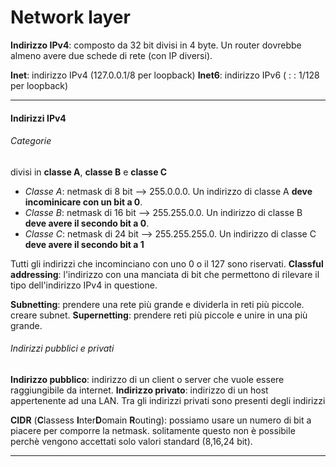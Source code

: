 # Network layer

**Indirizzo IPv4**: composto da 32 bit divisi in 4 byte.
Un router dovrebbe almeno avere due schede di rete (con IP diversi).

**Inet**:  indirizzo IPv4 (127.0.0.1/8 per loopback)
**Inet6**:  indirizzo IPv6 ( : : 1/128 per loopback)

***
#### Indirizzi IPv4

###### Categorie

divisi in **classe A**, **classe B** e **classe C**
- *Classe A*: netmask di 8 bit --> 255.0.0.0. Un indirizzo di classe A **deve incominicare con un bit a 0**.
- *Classe B*: netmask di 16 bit --> 255.255.0.0. Un indirizzo di classe B **deve avere il secondo bit a 0**.
- *Classe C*: netmask di 24 bit --> 255.255.255.0. Un indirizzo di classe C **deve avere il secondo bit a 1**

Tutti gli indirizzi che incominciano con uno 0 o il 127 sono riservati.
**Classful addressing**:  l'indirizzo con una manciata di bit che permettono di rilevare il tipo dell'indirizzo IPv4 in questione.

**Subnetting**: prendere una rete più grande e dividerla in reti più piccole. creare subnet.
**Supernetting**: prendere reti più piccole e unire in una più grande.

###### Indirizzi pubblici e privati 
**Indirizzo pubblico**: indirizzo di un client o server che vuole essere raggiungibile da internet.
**Indirizzo privato**: indirizzo di un host appertenente ad una LAN. Tra gli indirizzi privati sono presenti degli indirizzi 

**CIDR** (**C**lassess **I**nter**D**omain **R**outing): possiamo usare un numero di bit a piacere per comporre la netmask. solitamente questo non è possibile perchè vengono accettati solo valori standard (8,16,24 bit).

***


